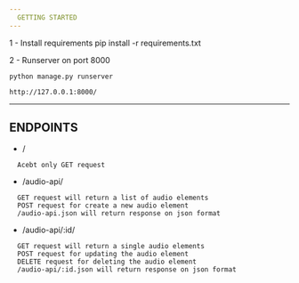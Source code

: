 ```yaml
---
  GETTING STARTED
---
```


1 - Install requirements
  pip install -r requirements.txt
 
2 - Runserver on port 8000

    python manage.py runserver
    
    http://127.0.0.1:8000/
    
    
---
  ENDPOINTS
---

- /
```
  Acebt only GET request
```

- /audio-api/
```
  GET request will return a list of audio elements
  POST request for create a new audio element 
  /audio-api.json will return response on json format
```

- /audio-api/:id/
```
  GET request will return a single audio elements
  POST request for updating the audio element 
  DELETE request for deleting the audio element 
  /audio-api/:id.json will return response on json format
```